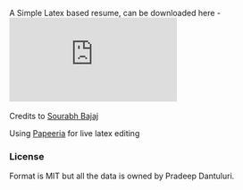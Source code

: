 A Simple Latex based resume, can be downloaded here - ![Resume PDF](https://github.com/pradeep122/resume-latex/raw/master/pradeep_dantuluri_resume.pdf)

Credits to [Sourabh Bajaj](https://github.com/sb2nov/resume)

Using [Papeeria](https://www.papeeria.com) for live latex editing

### License
Format is MIT but all the data is owned by Pradeep Dantuluri.

